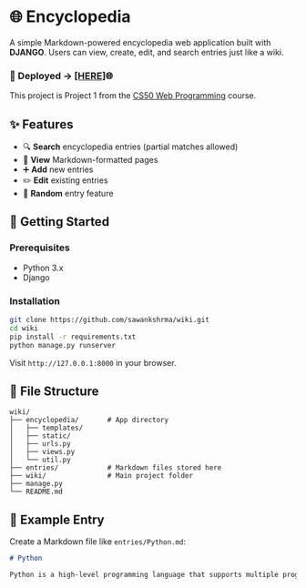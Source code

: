 # 🌐 Encyclopedia

A simple Markdown-powered encyclopedia web application built with **DJANGO**. Users can view, create, edit, and search entries just like a wiki.

### 🚀 Deployed ->  [[HERE]](https://wiki-mzuv.onrender.com)🌐

This project is Project 1 from the [CS50 Web Programming](https://cs50.harvard.edu/web/2020/) course.

## ✨ Features

- 🔍 **Search** encyclopedia entries (partial matches allowed)
- 📄 **View** Markdown-formatted pages
- ➕ **Add** new entries
- ✏️ **Edit** existing entries
- 🎲 **Random** entry feature


## 🚀 Getting Started

### Prerequisites

- Python 3.x
- Django

### Installation

```bash
git clone https://github.com/sawankshrma/wiki.git
cd wiki
pip install -r requirements.txt  
python manage.py runserver
```

Visit `http://127.0.0.1:8000` in your browser.

## 📁 File Structure

```
wiki/
├── encyclopedia/       # App directory
│   ├── templates/
│   ├── static/
│   ├── urls.py
│   ├── views.py
│   └── util.py
├── entries/            # Markdown files stored here
├── wiki/               # Main project folder
├── manage.py
└── README.md
```

## 🧪 Example Entry

Create a Markdown file like `entries/Python.md`:

````markdown
# Python

Python is a high-level programming language that supports multiple programming paradigms.
